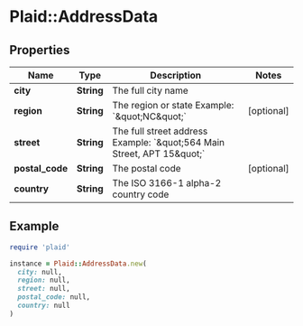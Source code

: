 # Plaid::AddressData

## Properties

| Name | Type | Description | Notes |
| ---- | ---- | ----------- | ----- |
| **city** | **String** | The full city name |  |
| **region** | **String** | The region or state Example: &#x60;\&quot;NC\&quot;&#x60; | [optional] |
| **street** | **String** | The full street address Example: &#x60;\&quot;564 Main Street, APT 15\&quot;&#x60; |  |
| **postal_code** | **String** | The postal code | [optional] |
| **country** | **String** | The ISO 3166-1 alpha-2 country code |  |

## Example

```ruby
require 'plaid'

instance = Plaid::AddressData.new(
  city: null,
  region: null,
  street: null,
  postal_code: null,
  country: null
)
```

